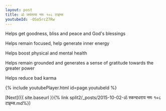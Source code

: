 ```yaml
---
layout: post
title: ॐ जयंताया नमः १०८ टाइम्स
youtubeId: -OSo5rcZ7Rw
---
```

 
 
Helps get goodness, bliss and peace and God's blessings
 
Helps remain focused, help generate inner energy 
 
Helps boost physical and mental health 
 
Helps remain grounded and generates a sense of gratitude towards the greater power 
 
Helps reduce bad karma
 
 
 
 


{% include youtubePlayer.html id=page.youtubeId %}
 
[Next]({{ site.baseurl }}{% link  split2/_posts/2015-10-02-ॐ स्कन्दधराय नमः १०८ टाइम्स.md%})
 
